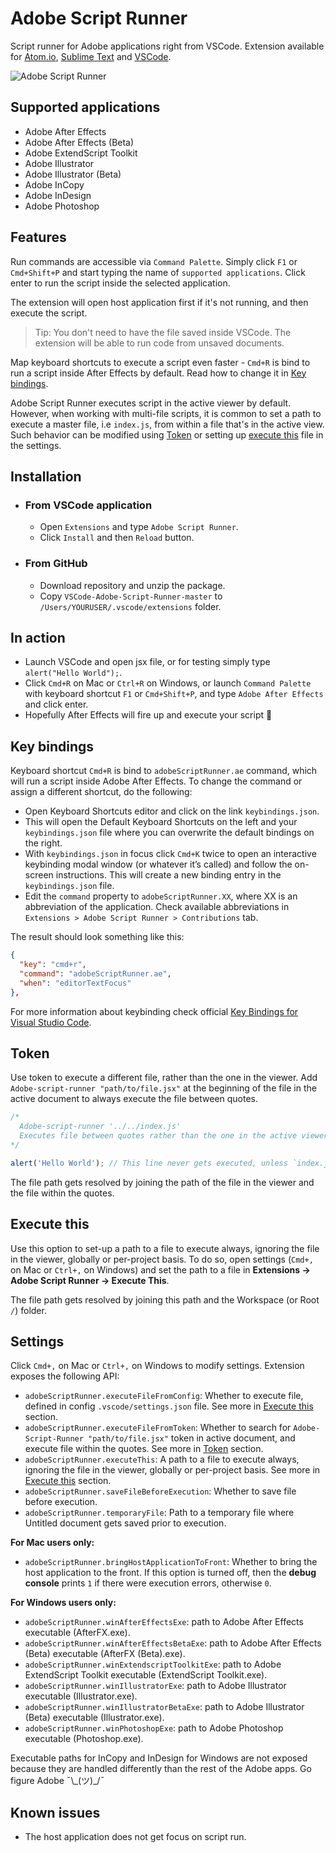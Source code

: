 # Adobe Script Runner

Script runner for Adobe applications right from VSCode. Extension available for [Atom.io](https://atom.io/packages/adobe-script-runner), [Sublime Text](https://github.com/rendertom/Sublime-Text-Adobe-Script-Runner) and [VSCode](https://marketplace.visualstudio.com/items?itemName=renderTom.adobe-script-runner).

![Adobe Script Runner](/resources/Adobe-Script-Runner.gif)

## Supported applications

- Adobe After Effects
- Adobe After Effects (Beta)
- Adobe ExtendScript Toolkit
- Adobe Illustrator
- Adobe Illustrator (Beta)
- Adobe InCopy
- Adobe InDesign
- Adobe Photoshop

## Features

Run commands are accessible via `Command Palette`. Simply click `F1` or `Cmd+Shift+P` and start typing the name of `supported applications`. Click enter to run the script inside the selected application.

The extension will open host application first if it's not running, and then execute the script.

> Tip: You don't need to have the file saved inside VSCode. The extension will be able to run code from unsaved documents.

Map keyboard shortcuts to execute a script even faster - `Cmd+R` is bind to run a script inside After Effects by default. Read how to change it in [Key bindings](#key-bindings).

Adobe Script Runner executes script in the active viewer by default. However, when working with multi-file scripts, it is common to set a path to execute a master file, i.e `index.js`, from within a file that's in the active view. Such behavior can be modified using [Token](#token) or setting up [execute this](#execute-this) file in the settings.

## Installation

- ### From VSCode application

  - Open `Extensions` and type `Adobe Script Runner`.
  - Click `Install` and then `Reload` button.

- ### From GitHub

  - Download repository and unzip the package.
  - Copy `VSCode-Adobe-Script-Runner-master` to `/Users/YOURUSER/.vscode/extensions` folder.

## In action

- Launch VSCode and open jsx file, or for testing simply type `alert("Hello World");`.
- Click `Cmd+R` on Mac or `Ctrl+R` on Windows, or launch `Command Palette` with keyboard shortcut `F1` or `Cmd+Shift+P`, and type `Adobe After Effects` and click enter.
- Hopefully After Effects will fire up and execute your script 🙏

## Key bindings

Keyboard shortcut `Cmd+R` is bind to `adobeScriptRunner.ae` command, which will run a script inside Adobe After Effects. To change the command or assign a different shortcut, do the following:

- Open Keyboard Shortcuts editor and click on the link `keybindings.json`.
- This will open the Default Keyboard Shortcuts on the left and your `keybindings.json` file where you can overwrite the default bindings on the right.
- With `keybindings.json` in focus click `Cmd+K` twice to open an interactive keybinding modal window (or whatever it’s called) and follow the on-screen instructions. This will create a new binding entry in the `keybindings.json` file.
- Edit the `command` property to `adobeScriptRunner.XX`, where XX is an abbreviation of the application. Check available abbreviations in `Extensions > Adobe Script Runner > Contributions` tab.

The result should look something like this:

```json
{
  "key": "cmd+r",
  "command": "adobeScriptRunner.ae",
  "when": "editorTextFocus"
},
```

For more information about keybinding check official [Key Bindings for Visual Studio Code](https://code.visualstudio.com/docs/getstarted/keybindings).

## Token

Use token to execute a different file, rather than the one in the viewer. Add `Adobe-script-runner "path/to/file.jsx"` at the beginning of the file in the active document to always execute the file between quotes.

```javascript
/*
  Adobe-script-runner '../../index.js'
  Executes file between quotes rather than the one in the active viewer.
*/

alert('Hello World'); // This line never gets executed, unless `index.js` is referencing the file in viewer.
```

The file path gets resolved by joining the path of the file in the viewer and the file within the quotes.

## Execute this

Use this option to set-up a path to a file to execute always, ignoring the file in the viewer, globally or per-project basis. To do so, open settings (`Cmd+,` on Mac or `Ctrl+,` on Windows) and set the path to a file in **Extensions -> Adobe Script Runner -> Execute This**.

The file path gets resolved by joining this path and the Workspace (or Root `/`) folder.

## Settings

Click `Cmd+,` on Mac or `Ctrl+,` on Windows to modify settings. Extension exposes the following API:

- `adobeScriptRunner.executeFileFromConfig`: Whether to execute file, defined in config `.vscode/settings.json` file. See more in [Execute this](#execute-this) section.
- `adobeScriptRunner.executeFileFromToken`: Whether to search for `Adobe-Script-Runner "path/to/file.jsx"` token in active document, and execute file within the quotes. See more in [Token](#token) section.
- `adobeScriptRunner.executeThis`: A path to a file to execute always, ignoring the file in the viewer, globally or per-project basis. See more in [Execute this](#execute-this) section.
- `adobeScriptRunner.saveFileBeforeExecution`: Whether to save file before execution.
- `adobeScriptRunner.temporaryFile`: Path to a temporary file where Untitled document gets saved prior to execution.

**For Mac users only:**

- `adobeScriptRunner.bringHostApplicationToFront`: Whether to bring the host application to the front. If this option is turned off, then the **debug console** prints `1` if there were execution errors, otherwise `0`.

**For Windows users only:**

- `adobeScriptRunner.winAfterEffectsExe`: path to Adobe After Effects executable (AfterFX.exe).
- `adobeScriptRunner.winAfterEffectsBetaExe`: path to Adobe After Effects (Beta) executable (AfterFX (Beta).exe).
- `adobeScriptRunner.winExtendscriptToolkitExe`: path to Adobe ExtendScript Toolkit executable (ExtendScript Toolkit.exe).
- `adobeScriptRunner.winIllustratorExe`: path to Adobe Illustrator executable (Illustrator.exe).
- `adobeScriptRunner.winIllustratorBetaExe`: path to Adobe Illustrator (Beta) executable (Illustrator.exe).
- `adobeScriptRunner.winPhotoshopExe`: path to Adobe Photoshop executable (Photoshop.exe).

Executable paths for InCopy and InDesign for Windows are not exposed because they are handled differently than the rest of the Adobe apps. Go figure Adobe ¯\\\_(ツ)\_/¯

## Known issues

- The host application does not get focus on script run.
